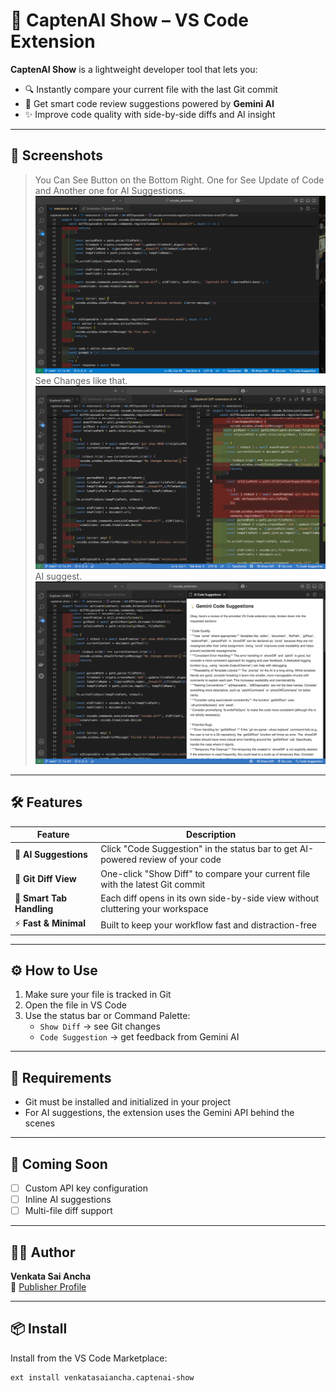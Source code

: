 # 🚀 CaptenAI Show – VS Code Extension

**CaptenAI Show** is a lightweight developer tool that lets you:

- 🔍 Instantly compare your current file with the last Git commit
- 🤖 Get smart code review suggestions powered by **Gemini AI**
- ✨ Improve code quality with side-by-side diffs and AI insight

---

## 📸 Screenshots

> You Can See Button on the Bottom Right. One for See Update of Code and Another one for AI Suggestions.
![screenshot1](images/sc1.png)  
> See Changes like that.
![screenshot2](images/sc2.png)  
> AI suggest.
![screenshot3](images/sc3.png) 
---

## 🛠 Features

| Feature | Description |
|--------|-------------|
| 🧠 **AI Suggestions** | Click "Code Suggestion" in the status bar to get AI-powered review of your code |
| 🔁 **Git Diff View** | One-click "Show Diff" to compare your current file with the latest Git commit |
| 🧼 **Smart Tab Handling** | Each diff opens in its own side-by-side view without cluttering your workspace |
| ⚡ **Fast & Minimal** | Built to keep your workflow fast and distraction-free |

---

## ⚙️ How to Use

1. Make sure your file is tracked in Git
2. Open the file in VS Code
3. Use the status bar or Command Palette:
   - `Show Diff` → see Git changes
   - `Code Suggestion` → get feedback from Gemini AI

---

## 🔐 Requirements

- Git must be installed and initialized in your project
- For AI suggestions, the extension uses the Gemini API behind the scenes

---

## 🔧 Coming Soon

- [ ] Custom API key configuration
- [ ] Inline AI suggestions
- [ ] Multi-file diff support

---

## 👨‍💻 Author

**Venkata Sai Ancha**  
🔗 [Publisher Profile](https://marketplace.visualstudio.com/publishers/venkatasaiancha)

---

## 📦 Install

Install from the VS Code Marketplace:

```bash
ext install venkatasaiancha.captenai-show

